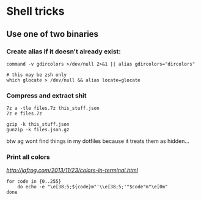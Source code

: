 # Shell tricks

## Use one of two binaries

### Create alias if it doesn't already exist:

    command -v gdircolors >/dev/null 2>&1 || alias gdircolors="dircolors"

    # this may be zsh only
    which glocate > /dev/null && alias locate=glocate

### Compress and extract shit

    7z a -tle files.7z this_stuff.json
    7z e files.7z
    
    gzip -k this_stuff.json
    gunzip -k files.json.gz

btw ag wont find things in my dotfiles because it treats them as hidden...

### Print all colors

_<http://jafrog.com/2013/11/23/colors-in-terminal.html>_

    for code in {0..255}
        do echo -e "\e[38;5;${code}m"'\\e[38;5;'"$code"m"\e[0m"
    done
